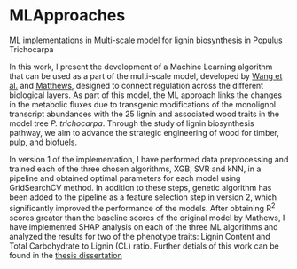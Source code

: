 # MLApproaches
ML implementations in Multi-scale model for lignin biosynthesis in Populus Trichocarpa

In this work, I present the development of a Machine Learning algorithm that can be used as a part of the multi-scale model, developed by [Wang et al.](https://www.nature.com/articles/s41467-018-03863-z) and [Matthews](https://journals.plos.org/ploscompbiol/article?id=10.1371/journal.pcbi.1007197), designed to connect regulation across the different biological layers. As part of this model, the ML approach links the changes in the metabolic fluxes due to transgenic modifications of the monolignol transcript abundances with the 25 lignin and associated wood traits in the model tree *P. trichocarpa*. Through the study of lignin biosynthesis pathway, we aim to advance the strategic engineering of wood for timber, pulp, and biofuels.

In version 1 of the implementation, I have performed data preprocessing and trained each of the three chosen algorithms, XGB, SVR and kNN, in a pipeline and obtained optimal parameters for each model using GridSearchCV method. In addition to these steps, genetic algorithm has been added to the pipeline as a feature selection step in version 2, which significantly improved the performance of the models. After obtaining R<sup>2</sup> scores greater than the baseline scores of the original model by Mathews, I have implemented SHAP analysis on each of the three ML algorithms and analyzed the results for two of the phenotype traits: Lignin Content and Total Carbohydrate to Lignin (CL) ratio. Further detials of this work can be found in the [thesis dissertation](https://repository.lib.ncsu.edu/handle/1840.20/38374)
